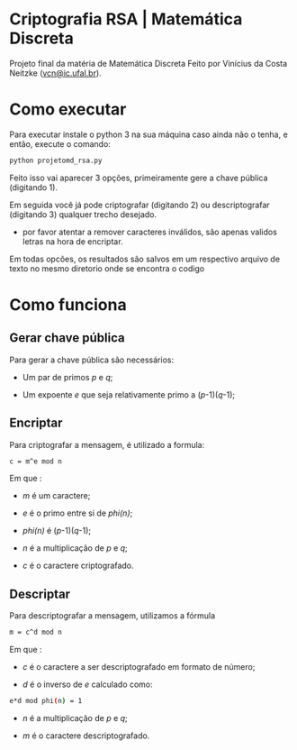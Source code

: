 # Criptografia RSA | Matemática Discreta

Projeto final da matéria de Matemática Discreta
Feito por Vinícius da Costa Neitzke (vcn@ic.ufal.br).


# Como executar

Para executar instale o python 3 na sua máquina caso ainda não o tenha, e então, execute o comando:
```sh
python projetomd_rsa.py
```

Feito isso vai aparecer 3 opções, primeiramente gere a chave pública (digitando 1).

Em seguida você já pode criptografar (digitando 2) ou descriptografar (digitando 3) qualquer trecho desejado.
  - por favor atentar a remover caracteres inválidos, são apenas validos letras na hora de encriptar.

Em todas opcões, os resultados são salvos em um respectivo arquivo de texto no mesmo diretorio onde se encontra o codigo

# Como funciona
## Gerar chave pública
  Para gerar a chave pública são necessários:
  
  -  Um par de primos _p_ e _q_;
  
  -  Um expoente _e_ que seja relativamente primo a (_p_-1)(_q_-1);

## Encriptar
  Para criptografar a mensagem, é utilizado a formula:
  ```sh
  c = m^e mod n
  ```
  Em que :
  
  -  _m_ é um caractere;
    
  -  _e_ é o primo entre si de _phi(n)_;
  
  -  _phi(n)_ é (_p_-1)(_q_-1);
     
  -  _n_ é a multiplicação de _p_ e _q_;
   
  -  _c_ é o caractere criptografado.
   
## Descriptar
   Para descriptografar a mensagem, utilizamos a fórmula
  ```sh
  m = c^d mod n
  ```
  Em que :
  
  -  _c_ é o caractere a ser descriptografado em formato de número;
   
  -  _d_ é o inverso de _e_ calculado como:     
  ```sh
  e*d mod phi(n) = 1
  ```
  -  _n_ é a multiplicação de _p_ e _q_;
   
  -  _m_ é o caractere descriptografado.
    
